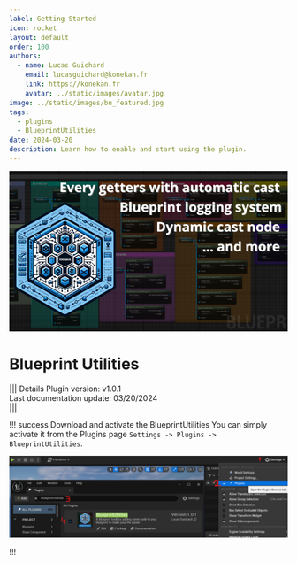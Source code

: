 ```yaml
---
label: Getting Started
icon: rocket
layout: default
order: 100
authors:
  - name: Lucas Guichard
    email: lucasguichard@konekan.fr
    link: https://konekan.fr
    avatar: ../static/images/avatar.jpg
image: ../static/images/bu_featured.jpg
tags:
  - plugins
  - BlueprintUtilities
date: 2024-03-20
description: Learn how to enable and start using the plugin.
---
```


![](../static/images/bu_featured.jpg)

# Blueprint Utilities

||| Details
Plugin version: v1.0.1 <br>
Last documentation update: 03/20/2024 <br>
|||

!!! success Download and activate the BlueprintUtilities
You can simply activate it from the Plugins page ` Settings -> Plugins -> BlueprintUtilities `.

![test](../static/images/bu_plugin_activation.png)

!!!

